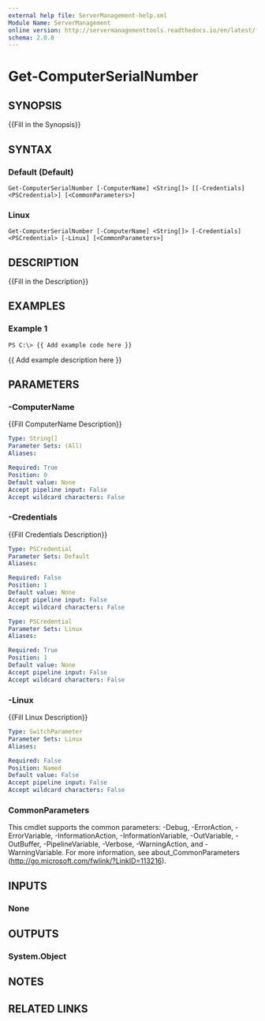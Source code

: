 ```yaml
---
external help file: ServerManagement-help.xml
Module Name: ServerManagement
online version: http://servermanagementtools.readthedocs.io/en/latest/functions/Disable-SChannelFeature
schema: 2.0.0
---
```


# Get-ComputerSerialNumber

## SYNOPSIS
{{Fill in the Synopsis}}

## SYNTAX

### Default (Default)
```
Get-ComputerSerialNumber [-ComputerName] <String[]> [[-Credentials] <PSCredential>] [<CommonParameters>]
```

### Linux
```
Get-ComputerSerialNumber [-ComputerName] <String[]> [-Credentials] <PSCredential> [-Linux] [<CommonParameters>]
```

## DESCRIPTION
{{Fill in the Description}}

## EXAMPLES

### Example 1
```
PS C:\> {{ Add example code here }}
```

{{ Add example description here }}

## PARAMETERS

### -ComputerName
{{Fill ComputerName Description}}

```yaml
Type: String[]
Parameter Sets: (All)
Aliases:

Required: True
Position: 0
Default value: None
Accept pipeline input: False
Accept wildcard characters: False
```

### -Credentials
{{Fill Credentials Description}}

```yaml
Type: PSCredential
Parameter Sets: Default
Aliases:

Required: False
Position: 1
Default value: None
Accept pipeline input: False
Accept wildcard characters: False
```

```yaml
Type: PSCredential
Parameter Sets: Linux
Aliases:

Required: True
Position: 1
Default value: None
Accept pipeline input: False
Accept wildcard characters: False
```

### -Linux
{{Fill Linux Description}}

```yaml
Type: SwitchParameter
Parameter Sets: Linux
Aliases:

Required: False
Position: Named
Default value: False
Accept pipeline input: False
Accept wildcard characters: False
```

### CommonParameters
This cmdlet supports the common parameters: -Debug, -ErrorAction, -ErrorVariable, -InformationAction, -InformationVariable, -OutVariable, -OutBuffer, -PipelineVariable, -Verbose, -WarningAction, and -WarningVariable. For more information, see about_CommonParameters (http://go.microsoft.com/fwlink/?LinkID=113216).

## INPUTS

### None
## OUTPUTS

### System.Object
## NOTES

## RELATED LINKS
